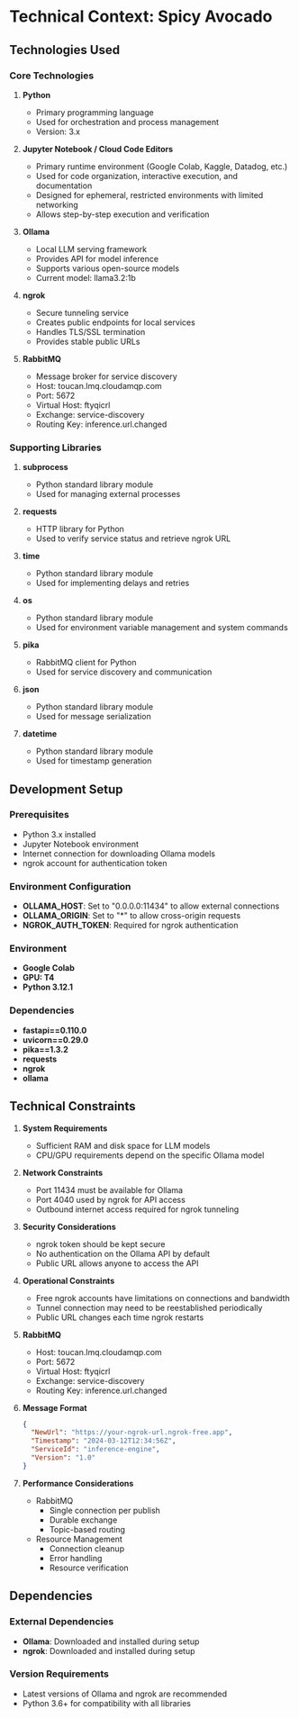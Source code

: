 # Technical Context: Spicy Avocado

## Technologies Used

### Core Technologies

1. **Python**
   - Primary programming language
   - Used for orchestration and process management
   - Version: 3.x

2. **Jupyter Notebook / Cloud Code Editors**
   - Primary runtime environment (Google Colab, Kaggle, Datadog, etc.)
   - Used for code organization, interactive execution, and documentation
   - Designed for ephemeral, restricted environments with limited networking
   - Allows step-by-step execution and verification

3. **Ollama**
   - Local LLM serving framework
   - Provides API for model inference
   - Supports various open-source models
   - Current model: llama3.2:1b

4. **ngrok**
   - Secure tunneling service
   - Creates public endpoints for local services
   - Handles TLS/SSL termination
   - Provides stable public URLs

5. **RabbitMQ**
   - Message broker for service discovery
   - Host: toucan.lmq.cloudamqp.com
   - Port: 5672
   - Virtual Host: ftyqicrl
   - Exchange: service-discovery
   - Routing Key: inference.url.changed

### Supporting Libraries

1. **subprocess**
   - Python standard library module
   - Used for managing external processes

2. **requests**
   - HTTP library for Python
   - Used to verify service status and retrieve ngrok URL

3. **time**
   - Python standard library module
   - Used for implementing delays and retries

4. **os**
   - Python standard library module
   - Used for environment variable management and system commands

5. **pika**
   - RabbitMQ client for Python
   - Used for service discovery and communication

6. **json**
   - Python standard library module
   - Used for message serialization

7. **datetime**
   - Python standard library module
   - Used for timestamp generation

## Development Setup

### Prerequisites

- Python 3.x installed
- Jupyter Notebook environment
- Internet connection for downloading Ollama models
- ngrok account for authentication token

### Environment Configuration

- **OLLAMA_HOST**: Set to "0.0.0.0:11434" to allow external connections
- **OLLAMA_ORIGIN**: Set to "*" to allow cross-origin requests
- **NGROK_AUTH_TOKEN**: Required for ngrok authentication

### Environment

- **Google Colab**
- **GPU: T4**
- **Python 3.12.1**

### Dependencies

- **fastapi==0.110.0**
- **uvicorn==0.29.0**  
- **pika==1.3.2**
- **requests**
- **ngrok**
- **ollama**

## Technical Constraints

1. **System Requirements**
   - Sufficient RAM and disk space for LLM models
   - CPU/GPU requirements depend on the specific Ollama model

2. **Network Constraints**
   - Port 11434 must be available for Ollama
   - Port 4040 used by ngrok for API access
   - Outbound internet access required for ngrok tunneling

3. **Security Considerations**
   - ngrok token should be kept secure
   - No authentication on the Ollama API by default
   - Public URL allows anyone to access the API

4. **Operational Constraints**
   - Free ngrok accounts have limitations on connections and bandwidth
   - Tunnel connection may need to be reestablished periodically
   - Public URL changes each time ngrok restarts

5. **RabbitMQ**
   - Host: toucan.lmq.cloudamqp.com
   - Port: 5672
   - Virtual Host: ftyqicrl
   - Exchange: service-discovery
   - Routing Key: inference.url.changed

6. **Message Format**
   ```json
   {
     "NewUrl": "https://your-ngrok-url.ngrok-free.app",
     "Timestamp": "2024-03-12T12:34:56Z",
     "ServiceId": "inference-engine",
     "Version": "1.0"
   }
   ```

7. **Performance Considerations**
   - RabbitMQ
     - Single connection per publish
     - Durable exchange
     - Topic-based routing
   - Resource Management
     - Connection cleanup
     - Error handling
     - Resource verification

## Dependencies

### External Dependencies

- **Ollama**: Downloaded and installed during setup
- **ngrok**: Downloaded and installed during setup

### Version Requirements

- Latest versions of Ollama and ngrok are recommended
- Python 3.6+ for compatibility with all libraries